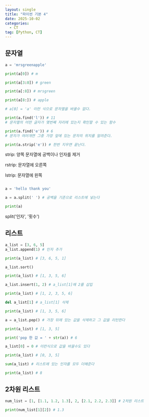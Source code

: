 ```yaml
---
layout: single
title: "파이썬 기본 4"
date: 2025-10-02
categories:
  - CT
tag: [Python, CT]
---
```


## 문자열

```python
a = 'mrsgreenapple'

print(a[0]) # m

print(a[3:8]) # green

print(a[:8]) # mrsgreen

print(a[8:]) # apple

# a[0] = 'a' 이런 식으로 문자열을 바꿀수 없다.

print(a.find('l')) # 11
# 문자열의 어떤 글자가 몇번째 자리에 있는지 확인할 수 있는 함수

print(a.find('e')) # 6
# 문자가 여러개면 그중 가장 앞에 있는 문자의 위치를 알려준다.

print(a.strip('e')) # 한번 지우면 끝난다.


```


strip: 양쪽 문자열에 공백이나 인자를 제거

rstrip: 문자열에 오른쪽

lstrip: 문자열에 왼쪽

```python

a = 'hello thank you'

a = a.split(' ') # 공백을 기준으로 리스트에 넣는다

print(a)

```

split('인자', '횟수')


## 리스트

```python
a_list = [3, 6, 5]
a_list.append(1) # 인자 추가

print(a_list) # [3, 6, 5, 1]

a_list.sort()

print(a_list) # [1, 3, 5, 6]

a_list.insert(1, 2) # a_list[1]에 2를 삽입

print(a_list) # [1, 2, 3, 5, 6]

del a_list[1] # a_list[1] 삭제

print(a_list) # [1, 3, 5, 6]

a = a_list.pop() # 가장 뒤에 있는 값을 삭제하고 그 값을 리턴한다

print(a_list) # [1, 3, 5]

print('pop 한 값 = ' + str(a)) # 6

a_list[0] = 0 # 이런식으로 값을 바꿀수도 있다

print(a_list) # [0, 3, 5] 

sum(a_list) # 리스트에 있는 인자를 모두 더해준다

print(a_list) # 8
```

## 2차원 리스트

```python
num_list = [1, [1.1, 1.2, 1.3], 2, [2.1, 2.2, 2.3]] # 2차원 리스트

print(num_list[1][2]) # 1.3

```





